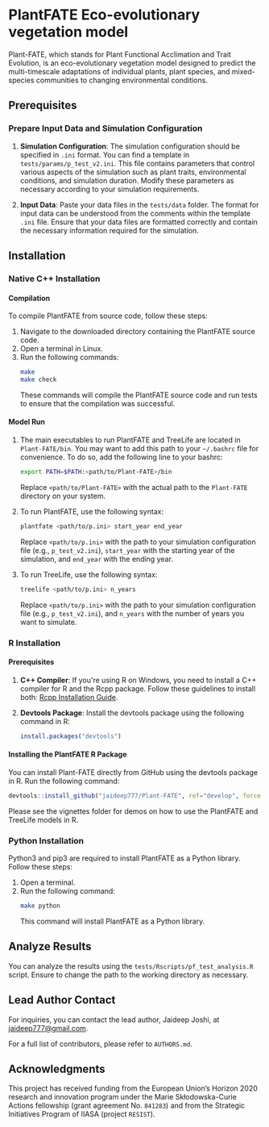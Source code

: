# PlantFATE Eco-evolutionary vegetation model

Plant-FATE, which stands for Plant Functional Acclimation and Trait Evolution, is an eco-evolutionary vegetation model designed to predict the multi-timescale adaptations of individual plants, plant species, and mixed-species communities to changing environmental conditions.

## Prerequisites

### Prepare Input Data and Simulation Configuration

1. **Simulation Configuration**: The simulation configuration should be specified in `.ini` format. You can find a template in `tests/params/p_test_v2.ini`. This file contains parameters that control various aspects of the simulation such as plant traits, environmental conditions, and simulation duration. Modify these parameters as necessary according to your simulation requirements.

2. **Input Data**: Paste your data files in the `tests/data` folder. The format for input data can be understood from the comments within the template `.ini` file. Ensure that your data files are formatted correctly and contain the necessary information required for the simulation.

## Installation

### Native C++ Installation

#### Compilation

To compile PlantFATE from source code, follow these steps:

1. Navigate to the downloaded directory containing the PlantFATE source code.
2. Open a terminal in Linux.
3. Run the following commands:
   ```bash
   make
   make check
   ```
   These commands will compile the PlantFATE source code and run tests to ensure that the compilation was successful.

#### Model Run

1. The main executables to run PlantFATE and TreeLife are located in `Plant-FATE/bin`. You may want to add this path to your `~/.bashrc` file for convenience. To do so, add the following line to your bashrc:
   ```bash
   export PATH=$PATH:<path/to/Plant-FATE>/bin
   ```
   Replace `<path/to/Plant-FATE>` with the actual path to the `Plant-FATE` directory on your system.

2. To run PlantFATE, use the following syntax:
   ```bash
   plantfate <path/to/p.ini> start_year end_year
   ```
   Replace `<path/to/p.ini>` with the path to your simulation configuration file (e.g., `p_test_v2.ini`), `start_year` with the starting year of the simulation, and `end_year` with the ending year.

3. To run TreeLife, use the following syntax:
   ```bash
   treelife <path/to/p.ini> n_years
   ```
   Replace `<path/to/p.ini>` with the path to your simulation configuration file (e.g., `p_test_v2.ini`), and `n_years` with the number of years you want to simulate.

### R Installation

#### Prerequisites

1. **C++ Compiler**: If you're using R on Windows, you need to install a C++ compiler for R and the Rcpp package. Follow these guidelines to install both: [Rcpp Installation Guide](https://teuder.github.io/rcpp4everyone_en/020_install.html).

2. **Devtools Package**: Install the devtools package using the following command in R:
   ```R
   install.packages("devtools")
   ```

#### Installing the PlantFATE R Package

You can install Plant-FATE directly from GitHub using the devtools package in R. Run the following command:
```R
devtools::install_github("jaideep777/Plant-FATE", ref="develop", force = T)
```

Please see the vignettes folder for demos on how to use the PlantFATE and TreeLife models in R.

### Python Installation

Python3 and pip3 are required to install PlantFATE as a Python library. Follow these steps:

1. Open a terminal.
2. Run the following command:
   ```bash
   make python
   ```
   This command will install PlantFATE as a Python library.

## Analyze Results

You can analyze the results using the `tests/Rscripts/pf_test_analysis.R` script. Ensure to change the path to the working directory as necessary.

## Lead Author Contact

For inquiries, you can contact the lead author, Jaideep Joshi, at jaideep777@gmail.com.

For a full list of contributors, please refer to `AUTHORS.md`.

## Acknowledgments

This project has received funding from the European Union’s Horizon 2020 research and innovation program under the Marie Skłodowska-Curie Actions fellowship (grant agreement No. `841283`) and from the Strategic Initiatives Program of IIASA (project `RESIST`).

